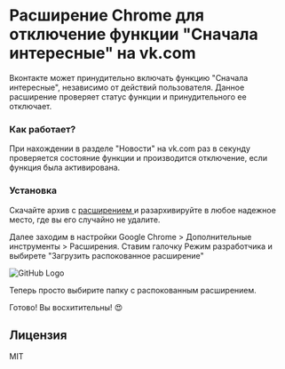 # Расширение Chrome для отключение функции "Сначала интересные" на vk.com

Вконтакте может принудительно включать функцию "Сначала интересные", независимо от действий пользователя. Данное расширение проверяет статус функции и принудительного ее отключает. 

### Как работает?

При нахождении в разделе "Новости" на vk.com раз в секунду проверяется состояние функции и производится отключение, если функция была активирована. 

### Установка

Скачайте архив с [расширением ](https://example.com) и разархивируйте в любое надежное место, где вы его случайно не удалите. 

Далее заходим в настройки Google Chrome > Дополнительные инструменты > Расширения. Ставим галочку Режим разработчика и выбирете "Загрузить распокованное расширение"

![GitHub Logo](https://habrastorage.org/web/774/2b7/e35/7742b7e3588942c8a7370cbd2c66f3c7.png)

Теперь просто выбирите папку с распокованным расширением.

Готово! Вы восхитительны! 😍

Лицензия
----

MIT

